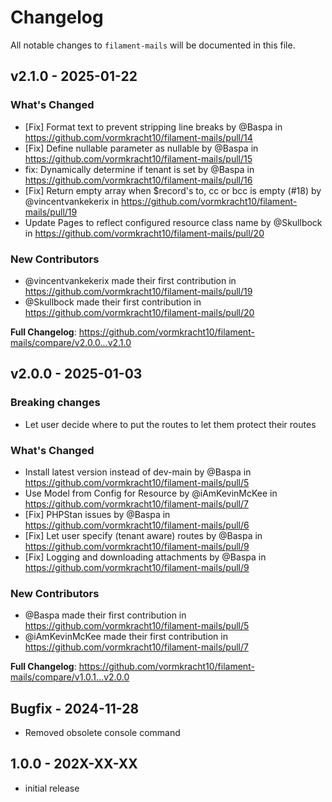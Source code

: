 # Changelog

All notable changes to `filament-mails` will be documented in this file.

## v2.1.0 - 2025-01-22

### What's Changed

* [Fix] Format text to prevent stripping line breaks by @Baspa in https://github.com/vormkracht10/filament-mails/pull/14
* [Fix] Define nullable parameter as nullable by @Baspa in https://github.com/vormkracht10/filament-mails/pull/15
* fix: Dynamically determine if tenant is set by @Baspa in https://github.com/vormkracht10/filament-mails/pull/16
* [Fix] Return empty array when $record's to, cc or bcc is empty (#18) by @vincentvankekerix in https://github.com/vormkracht10/filament-mails/pull/19
* Update Pages to reflect configured resource class name by @Skullbock in https://github.com/vormkracht10/filament-mails/pull/20

### New Contributors

* @vincentvankekerix made their first contribution in https://github.com/vormkracht10/filament-mails/pull/19
* @Skullbock made their first contribution in https://github.com/vormkracht10/filament-mails/pull/20

**Full Changelog**: https://github.com/vormkracht10/filament-mails/compare/v2.0.0...v2.1.0

## v2.0.0 - 2025-01-03

### Breaking changes

* Let user decide where to put the routes to let them protect their routes

### What's Changed

* Install latest version instead of dev-main by @Baspa in https://github.com/vormkracht10/filament-mails/pull/5
* Use Model from Config for Resource by @iAmKevinMcKee in https://github.com/vormkracht10/filament-mails/pull/7
* [Fix] PHPStan issues by @Baspa in https://github.com/vormkracht10/filament-mails/pull/6
* [Fix] Let user specify (tenant aware) routes by @Baspa in https://github.com/vormkracht10/filament-mails/pull/9
* [Fix] Logging and downloading attachments by @Baspa in https://github.com/vormkracht10/filament-mails/pull/9

### New Contributors

* @Baspa made their first contribution in https://github.com/vormkracht10/filament-mails/pull/5
* @iAmKevinMcKee made their first contribution in https://github.com/vormkracht10/filament-mails/pull/7

**Full Changelog**: https://github.com/vormkracht10/filament-mails/compare/v1.0.1...v2.0.0

## Bugfix - 2024-11-28

- Removed obsolete console command

## 1.0.0 - 202X-XX-XX

- initial release
